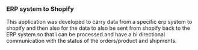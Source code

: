 ### ERP system to Shopify

This application was developed to carry data from a specific erp system to shopify and then also for the data to also be sent from shopify back to the ERP system so that i can be processed and have a bi directional communication with the status of the orders/product and shipments.
